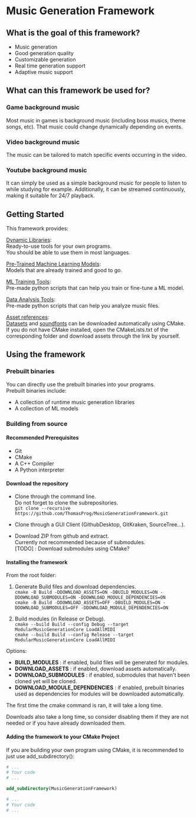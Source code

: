 # Music Generation Framework

## What is the goal of this framework?

- Music generation
- Good generation quality
- Customizable generation  
- Real time generation support
- Adaptive music support

## What can this framework be used for?

### Game background music
Most music in games is background music (including boss musics, theme songs, etc).
That music could change dynamically depending on events.

### Video background music
The music can be tailored to match specific events occurring in the video.

### Youtube background music
It can simply be used as a simple background music for people to listen to while studying for example.
Additionally, it can be streamed continuously, making it suitable for 24/7 playback.

## Getting Started

This framework provides:

[Dynamic Libraries](Modules/RuntimeModules/README.md):\
Ready-to-use tools for your own programs.\
You should be able to use them in most languages.

[Pre-Trained Machine Learning Models](Assets/Models/README.md):\
Models that are already trained and good to go.

[ML Training Tools](Modules/TrainingModules/README.md):\
Pre-made python scripts that can help you train or fine-tune a ML model.

[Data Analysis Tools](Modules/DataAnalysisModules/README.md):\
Pre-made python scripts that can help you analyze music files.

[Asset references](Assets/README.md):\
[Datasets](Assets/Datasets/README.md) and [soundfonts](Assets/Soundfonts/README.md) can be downloaded automatically using CMake.\
If you do not have CMake installed, open the CMakeLists.txt of the corresponding folder and download assets through the link by yourself.

## Using the framework

### Prebuilt binaries

You can directly use the prebuilt binaries into your programs.\
Prebuilt binaries include:
- A collection of runtime music generation libraries
- A collection of ML models

### Building from source

#### Recommended Prerequisites

- Git
- CMake
- A C++ Compiler
- A Python interpreter

#### Download the repository

- Clone through the command line.\
Do not forget to clone the subrepositories.\
`git clone --recursive https://github.com/ThomasProg/MusicGenerationFramework.git`

- Clone through a GUI Client (GithubDesktop, GitKraken, SourceTree...).

- Download ZIP from github and extract.\
Currently not recommended because of submodules.\
[TODO] : Download submodules using CMake?

#### Installing the framework

From the root folder:

1. Generate Build files and download dependencies.\
    `cmake -B Build -DDOWNLOAD_ASSETS=ON -DBUILD_MODULES=ON -DDOWNLOAD_SUBMODULES=ON -DDOWNLOAD_MODULE_DEPENDENCIES=ON`\
    `cmake -B Build -DDOWNLOAD_ASSETS=OFF -DBUILD_MODULES=ON -DDOWNLOAD_SUBMODULES=OFF -DDOWNLOAD_MODULE_DEPENDENCIES=ON`
    
2. Build modules (in Release or Debug).\
`cmake --build Build --config Debug --target ModularMusicGenerationCore LoadAllMIDI`\
`cmake --build Build --config Release --target ModularMusicGenerationCore LoadAllMIDI`

Options:
- **BUILD_MODULES** : if enabled, build files will be generated for modules.
- **DOWNLOAD_ASSETS** : if enabled, download assets automatically.
- **DOWNLOAD_SUBMODULES** : if enabled, submodules that haven't been cloned yet will be cloned.
- **DOWNLOAD_MODULE_DEPENDENCIES** : if enabled, prebuilt binaries used as dependencies for modules will be downloaded automatically.

The first time the cmake command is ran, it will take a long time.

Downloads also take a long time, so consider disabling them if they are not needed or if you have already downloaded them.


#### Adding the framework to your CMake Project

If you are building your own program using CMake, it is recommended to just use add_subdirectory():

```cmake
# ...
# Your code
# ...

add_subdirectory(MusicGenerationFramework)

# ...
# Your code
# ...
```

